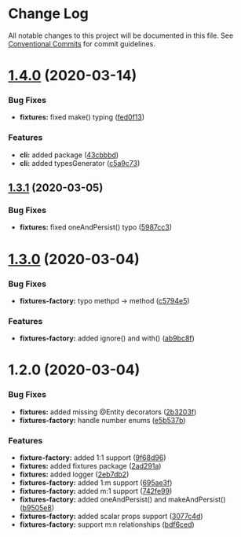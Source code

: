 # Change Log

All notable changes to this project will be documented in this file.
See [Conventional Commits](https://conventionalcommits.org) for commit guidelines.

# [1.4.0](https://github.com/CyriacBr/mikro-resources/compare/v1.3.1...v1.4.0) (2020-03-14)


### Bug Fixes

* **fixtures:** fixed make() typing ([fed0f13](https://github.com/CyriacBr/mikro-resources/commit/fed0f132931eadf4267ce60b4dbbfdd32ebfe1af))


### Features

* **cli:** added package ([43cbbbd](https://github.com/CyriacBr/mikro-resources/commit/43cbbbdd0a5a89aba945ab1fd9ea61281b98d1eb))
* **cli:** added typesGenerator ([c5a9c73](https://github.com/CyriacBr/mikro-resources/commit/c5a9c730c543ef2805c595e9cf3058f1bc4a95bd))





## [1.3.1](https://github.com/CyriacBr/mikro-resources/compare/v1.3.0...v1.3.1) (2020-03-05)


### Bug Fixes

* **fixtures:** fixed oneAndPersist() typo ([5987cc3](https://github.com/CyriacBr/mikro-resources/commit/5987cc38e85421e203a5f42df3331fe2a0973ded))





# [1.3.0](https://github.com/CyriacBr/mikro-resources/compare/v1.2.0...v1.3.0) (2020-03-04)


### Bug Fixes

* **fixtures-factory:**  typo methpd -> method ([c5794e5](https://github.com/CyriacBr/mikro-resources/commit/c5794e50002988848b9b10565f08b13be126b6b0))


### Features

* **fixtures-factory:** added ignore() and with() ([ab9bc8f](https://github.com/CyriacBr/mikro-resources/commit/ab9bc8f7ea386667b268ec17eee9af9b346a9680))





# 1.2.0 (2020-03-04)


### Bug Fixes

* **fixtures:** added missing @Entity decorators ([2b3203f](https://github.com/CyriacBr/mikro-resources/commit/2b3203f43aaa4c4e106a63096c38102cda46ba10))
* **fixtures-factory:**  handle number enums ([e5b537b](https://github.com/CyriacBr/mikro-resources/commit/e5b537bcd9872578c9fc2dc93e91046a72cd197e))


### Features

* **fixture-factory:** added 1:1 support ([9f68d96](https://github.com/CyriacBr/mikro-resources/commit/9f68d962f69449495b8c1ca9a17e04c7cd420689))
* **fixtures:** added fixtures package ([2ad291a](https://github.com/CyriacBr/mikro-resources/commit/2ad291adaa5c6b522106c1f918af77f2070d4eca))
* **fixtures:** added logger ([2eb7db2](https://github.com/CyriacBr/mikro-resources/commit/2eb7db2d4abb8c14498ee72e8351ef7a1be6e060))
* **fixtures-factory:** added 1:m support ([695ae3f](https://github.com/CyriacBr/mikro-resources/commit/695ae3f0afdb6c794f9c6fe8f527d48990540fbc))
* **fixtures-factory:** added m:1 support ([742fe99](https://github.com/CyriacBr/mikro-resources/commit/742fe992de971ce3aa1f24c05846af19e97808de))
* **fixtures-factory:** added oneAndPersist() and makeAndPersist() ([b9505e8](https://github.com/CyriacBr/mikro-resources/commit/b9505e8e017155d31b9a892eddf69f2c532b4c9e))
* **fixtures-factory:** added scalar props support ([3077c4d](https://github.com/CyriacBr/mikro-resources/commit/3077c4d497c513575405b17fbf0a2a4639802eac))
* **fixtures-factory:** support m:n relationships ([bdf6ced](https://github.com/CyriacBr/mikro-resources/commit/bdf6ced1d42eff8dcab82944e8a6c3e7d2ce5934))
